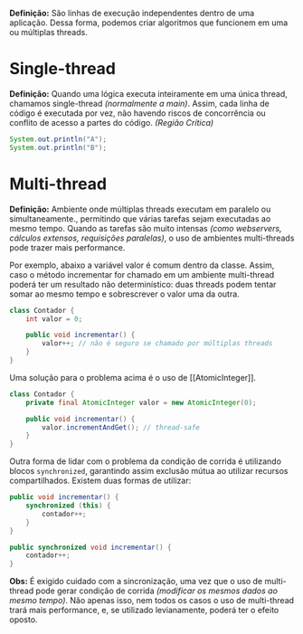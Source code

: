 **Definição:** São linhas de execução independentes dentro de uma aplicação. Dessa forma, podemos criar algoritmos que funcionem em uma ou múltiplas threads. 

# Single-thread

**Definição:** Quando uma lógica executa inteiramente em uma única thread, chamamos single-thread *(normalmente a main)*. Assim, cada linha de código é executada por vez, não havendo riscos de concorrência ou conflito de acesso a partes do código. *(Região Crítica)* 

```java
System.out.println("A");
System.out.println("B");
```

# Multi-thread

**Definição:** Ambiente onde múltiplas threads executam em paralelo ou simultaneamente., permitindo que várias tarefas sejam executadas ao mesmo tempo. Quando as tarefas são muito intensas *(como webservers, cálculos extensos, requisições paralelas)*, o uso de ambientes multi-threads pode trazer mais performance. 

Por exemplo, abaixo a variável valor é comum dentro da classe. Assim, caso o método incrementar for chamado em um ambiente multi-thread poderá ter um resultado não determinístico: duas threads podem tentar somar ao mesmo tempo e sobrescrever o valor uma da outra.
```java
class Contador {
    int valor = 0;

    public void incrementar() {
        valor++; // não é seguro se chamado por múltiplas threads
    }
}
```

Uma solução para o problema acima é o uso de [[AtomicInteger]].
```java
class Contador {
    private final AtomicInteger valor = new AtomicInteger(0);

    public void incrementar() {
        valor.incrementAndGet(); // thread-safe
    }
}
```

Outra forma de lidar com o problema da condição de corrida é utilizando blocos ```synchronized```, garantindo assim exclusão mútua ao utilizar recursos compartilhados. Existem duas formas de utilizar:

```java
public void incrementar() {
    synchronized (this) {
        contador++;
    }
}

public synchronized void incrementar() {
    contador++;
}
```

**Obs:** É exigido cuidado com a sincronização, uma vez que o uso de multi-thread pode gerar condição de corrida *(modificar os mesmos dados ao mesmo tempo)*. Não apenas isso, nem todos os casos o uso de multi-thread trará mais performance, e, se utilizado levianamente, poderá ter o efeito oposto. 


